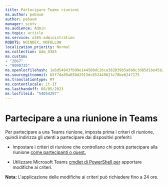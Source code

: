 ```yaml
---
title: Partecipare Teams riunioni
ms.author: pebaum
author: pebaum
manager: scotv
ms.audience: Admin
ms.topic: article
ms.service: o365-administration
ROBOTS: NOINDEX, NOFOLLOW
localization_priority: Normal
ms.collection: Adm_O365
ms.custom:
- "2667"
- "9000735"
ms.openlocfilehash: 1ebd54843fb99e144580dc26ce382039b5a6b0c3d85d1be45b2b49a0e92f5d46
ms.sourcegitcommit: b5f7da89a650d2915dc652449623c78be6247175
ms.translationtype: MT
ms.contentlocale: it-IT
ms.lasthandoff: 08/05/2021
ms.locfileid: "54054297"
---
```

# <a name="join-a-meeting-in-teams"></a>Partecipare a una riunione in Teams

Per partecipare a una Teams riunione, imposta prima i criteri di riunione, quindi indirizza gli utenti a partecipare dai dispositivi preferiti:

- Impostare i criteri di riunione che controllano chi potrà partecipare alla riunione [come partecipanti o guest.](https://docs.microsoft.com/microsoftteams/meeting-policies-in-teams#meeting-policy-settings---participants--guests) 

- Utilizzare Microsoft Teams [cmdlet di PowerShell per](https://docs.microsoft.com/microsoftteams/teams-powershell-overview) apportare modifiche ai criteri.    

**Nota:** L'applicazione delle modifiche ai criteri può richiedere fino a 24 ore.